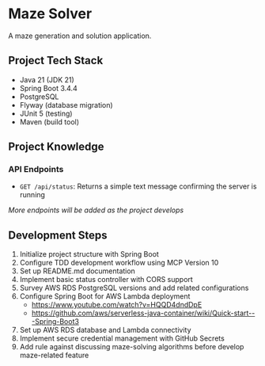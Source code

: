# Maze Solver

A maze generation and solution application.

## Project Tech Stack

- Java 21 (JDK 21)
- Spring Boot 3.4.4
- PostgreSQL
- Flyway (database migration)
- JUnit 5 (testing)
- Maven (build tool)

## Project Knowledge

### API Endpoints

- `GET /api/status`: Returns a simple text message confirming the server is running

*More endpoints will be added as the project develops*

## Development Steps

1. Initialize project structure with Spring Boot
2. Configure TDD development workflow using MCP Version 10
3. Set up README.md documentation
4. Implement basic status controller with CORS support
5. Survey AWS RDS PostgreSQL versions and add related configurations
6. Configure Spring Boot for AWS Lambda deployment
   - https://www.youtube.com/watch?v=HQQD4dndDpE
   - https://github.com/aws/serverless-java-container/wiki/Quick-start---Spring-Boot3
7. Set up AWS RDS database and Lambda connectivity
8. Implement secure credential management with GitHub Secrets
9. Add rule against discussing maze-solving algorithms before develop maze-related feature
